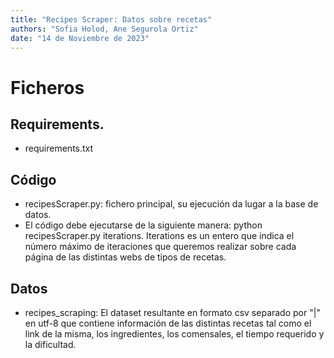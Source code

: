 ```yaml
---
title: "Recipes Scraper: Datos sobre recetas"
authors: "Sofia Holod, Ane Segurola Ortiz"
date: "14 de Noviembre de 2023"
---
```


# Ficheros

## Requirements.

* requirements.txt 

## Código

* recipesScraper.py: fichero principal, su ejecución da lugar a la base de datos.
* El código debe ejecutarse de la siguiente manera:
  python recipesScraper.py iterations.
  Iterations es un entero que indica el número máximo de iteraciones que queremos realizar sobre cada página de las distintas webs de tipos de recetas.

## Datos

* recipes_scraping: El dataset resultante en formato csv separado por "|" en utf-8 que contiene información de las distintas recetas tal como el link de la misma, los ingredientes, los comensales, el tiempo requerido y la dificultad.
